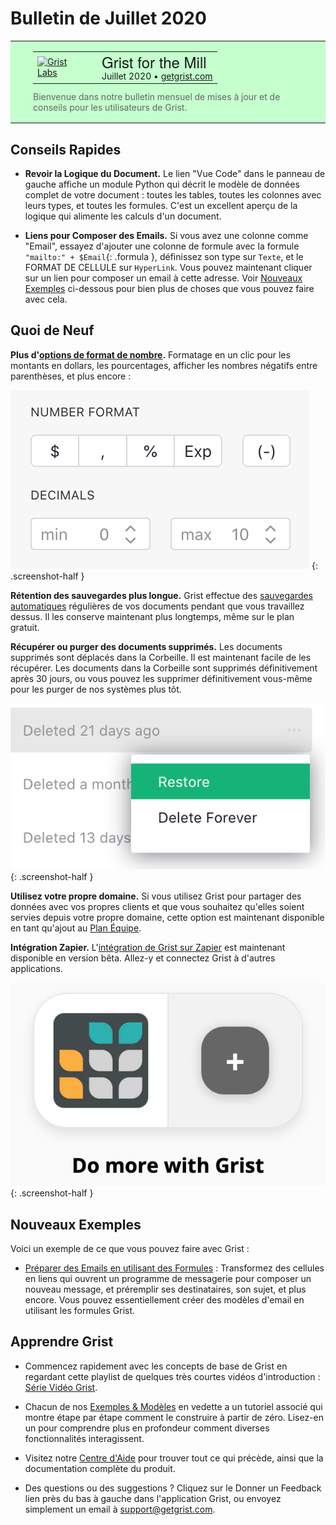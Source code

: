 # Bulletin de Juillet 2020

<style>
  /* restore some poorly overridden defaults */
  .newsletter-header .table {
    background-color: initial;
    border: initial;
  }
  .newsletter-header .table > tbody > tr > td {
    padding: initial;
    border: initial;
    vertical-align: initial;
  }
  .newsletter-header img.header-img {
    padding: initial;
    max-width: initial;
    display: initial;
    padding: initial;
    line-height: initial;
    background-color: initial;
    border: initial;
    border-radius: initial;
    margin: initial;
  }

  /* copy newsletter styles, with a prefix for sufficient specificity */
  .newsletter-header .header {
    border: none;
    padding: 0;
    margin: 0;
  }
  .newsletter-header table > tbody > tr > td.header-image {
    width: 80px;
    padding-right: 16px;
  }
  .newsletter-header table > tbody > tr > td.header-text {
    background-color: #c4ffcd;
    padding: 16px 36px;
  }
  .newsletter-header table.header-top {
    border: none;
    padding: 0;
    margin: 0;
    width: 100%;
  }
  .header-title {
    font-family: Helvetica Neue, Helvetica, Arial, sans-serif;
    font-size: 24px;
    line-height: 28px;
  }
  .header-month {
  }
  .header-welcome {
    margin-top: 12px;
    color: #666666;
  }
</style>
<div class="newsletter-header">
<table class="header" cellpadding="0" cellspacing="0" border="0"><tr>
  <td class="header-text">
    <table class="header-top"><tr>
      <td class="header-image">
        <a href="https://www.getgrist.com">
          <img class="header-img" src="/images/newsletters/grist-labs.png" width="80" height="80" alt="Grist Labs" border="0">
        </a>
      </td>
      <td class="header-top-text">
        <div class="header-title">Grist for the Mill</div>
        <div class="header-month">Juillet 2020
          &#8226; <a href="https://www.getgrist.com/">getgrist.com</a></div>
      </td>
    </tr></table>
    <div class="header-welcome">
      Bienvenue dans notre bulletin mensuel de mises à jour et de conseils pour les utilisateurs de Grist.
    </div>
  </td>
</tr></table>
</div>

## Conseils Rapides

- **Revoir la Logique du Document.** Le lien "Vue Code" dans le panneau de gauche affiche un module Python
  qui décrit le modèle de données complet de votre document : toutes les tables, toutes les colonnes avec leurs types,
  et toutes les formules. C'est un excellent aperçu de la logique qui alimente les calculs d'un document.

- **Liens pour Composer des Emails.** Si vous avez une colonne comme "Email", essayez d'ajouter
  une colonne de formule avec la formule `"mailto:" + $Email`{: .formula }, définissez son type sur `Texte`, et
  le FORMAT DE CELLULE sur `HyperLink`. Vous pouvez maintenant cliquer sur un lien pour composer un email à cette adresse. Voir
  [Nouveaux Exemples](#nouveaux-exemples) ci-dessous pour bien plus de choses que vous pouvez faire avec cela.


## Quoi de Neuf

**Plus d'[options de format de nombre](../col-types.md#numeric-columns).**
Formatage en un clic pour les montants en dollars, les pourcentages, afficher
les nombres négatifs entre parenthèses, et plus encore :

<span class="screenshot-large">*![hyperlink](../images/newsletters/2020-07/number-format.png)*</span>
{: .screenshot-half }

**Rétention des sauvegardes plus longue.** Grist effectue des [sauvegardes automatiques](../automatic-backups.md) régulières de
vos documents pendant que vous travaillez dessus. Il les conserve maintenant plus longtemps, même sur le plan gratuit.

**Récupérer ou purger des documents supprimés.** Les documents supprimés sont déplacés dans la Corbeille. Il est maintenant facile de
les récupérer. Les documents dans la Corbeille sont supprimés définitivement après 30 jours, ou vous pouvez les supprimer
définitivement vous-même pour les purger de nos systèmes plus tôt.

<span class="screenshot-large">*![hyperlink](../images/newsletters/2020-07/delete-restore.png)*</span>
{: .screenshot-half }

**Utilisez votre propre domaine.** Si vous utilisez Grist pour partager des données avec vos propres clients et que vous souhaitez qu'elles
soient servies depuis votre propre domaine, cette option est maintenant disponible en tant qu'ajout au [Plan Équipe](https://www.getgrist.com/pricing).

**Intégration Zapier.** L'[intégration de Grist sur Zapier](https://zapier.com/apps/grist/integrations)
est maintenant disponible en version bêta. Allez-y et connectez Grist à d'autres applications.

<span class="screenshot-large">*![hyperlink](../images/newsletters/2020-07/grist-zapier.png)*</span>
{: .screenshot-half }


## Nouveaux Exemples

Voici un exemple de ce que vous pouvez faire avec Grist :

- [Préparer des Emails en utilisant des Formules](../examples/2020-07-email-compose.md) : Transformez des cellules en liens
  qui ouvrent un programme de messagerie pour composer un nouveau message, et préremplir ses destinataires, son sujet, et
  plus encore. Vous pouvez essentiellement créer des modèles d'email en utilisant les formules Grist.

## Apprendre Grist

- Commencez rapidement avec les concepts de base de Grist en regardant cette playlist
  de quelques très courtes vidéos d'introduction :
  [Série Vidéo Grist](https://www.youtube.com/playlist?list=PL3Q9Tu1JOy_4Mq8JlcjZXEMyJY69kda44).

- Chacun de nos [Exemples & Modèles](https://docs.getgrist.com/p/templates) en vedette
  a un tutoriel associé qui montre étape par étape comment le construire
  à partir de zéro. Lisez-en un pour comprendre plus en profondeur comment
  diverses fonctionnalités interagissent.

- Visitez notre [Centre d'Aide](../index.md) pour
  trouver tout ce qui précède, ainsi que la documentation complète du produit.

- Des questions ou des suggestions ? Cliquez sur le
  <span class="app-menu-item"><span class="grist-icon" style="--icon: var(--icon-Feedback)"></span> Donner un Feedback</span>
  lien près du bas à gauche dans l'application Grist, ou envoyez simplement un email à
  <support@getgrist.com>.